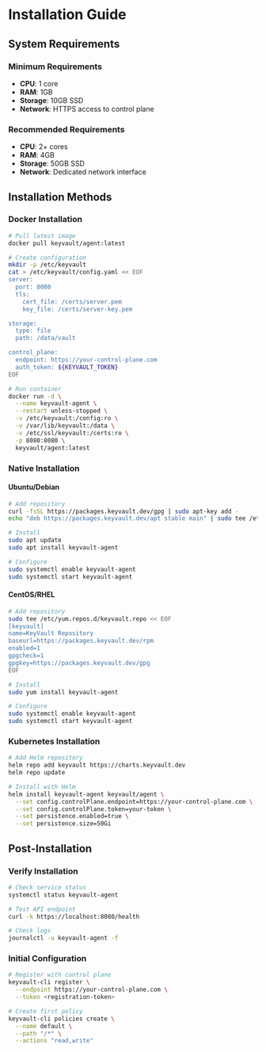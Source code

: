 # Installation Guide

## System Requirements

### Minimum Requirements
- **CPU**: 1 core
- **RAM**: 1GB
- **Storage**: 10GB SSD
- **Network**: HTTPS access to control plane

### Recommended Requirements
- **CPU**: 2+ cores
- **RAM**: 4GB
- **Storage**: 50GB SSD
- **Network**: Dedicated network interface

## Installation Methods

### Docker Installation

```bash
# Pull latest image
docker pull keyvault/agent:latest

# Create configuration
mkdir -p /etc/keyvault
cat > /etc/keyvault/config.yaml << EOF
server:
  port: 8080
  tls:
    cert_file: /certs/server.pem
    key_file: /certs/server-key.pem

storage:
  type: file
  path: /data/vault

control_plane:
  endpoint: https://your-control-plane.com
  auth_token: ${KEYVAULT_TOKEN}
EOF

# Run container
docker run -d \
  --name keyvault-agent \
  --restart unless-stopped \
  -v /etc/keyvault:/config:ro \
  -v /var/lib/keyvault:/data \
  -v /etc/ssl/keyvault:/certs:ro \
  -p 8080:8080 \
  keyvault/agent:latest
```

### Native Installation

#### Ubuntu/Debian
```bash
# Add repository
curl -fsSL https://packages.keyvault.dev/gpg | sudo apt-key add -
echo "deb https://packages.keyvault.dev/apt stable main" | sudo tee /etc/apt/sources.list.d/keyvault.list

# Install
sudo apt update
sudo apt install keyvault-agent

# Configure
sudo systemctl enable keyvault-agent
sudo systemctl start keyvault-agent
```

#### CentOS/RHEL
```bash
# Add repository
sudo tee /etc/yum.repos.d/keyvault.repo << EOF
[keyvault]
name=KeyVault Repository
baseurl=https://packages.keyvault.dev/rpm
enabled=1
gpgcheck=1
gpgkey=https://packages.keyvault.dev/gpg
EOF

# Install
sudo yum install keyvault-agent

# Configure
sudo systemctl enable keyvault-agent
sudo systemctl start keyvault-agent
```

### Kubernetes Installation

```bash
# Add Helm repository
helm repo add keyvault https://charts.keyvault.dev
helm repo update

# Install with Helm
helm install keyvault-agent keyvault/agent \
  --set config.controlPlane.endpoint=https://your-control-plane.com \
  --set config.controlPlane.token=your-token \
  --set persistence.enabled=true \
  --set persistence.size=50Gi
```

## Post-Installation

### Verify Installation
```bash
# Check service status
systemctl status keyvault-agent

# Test API endpoint
curl -k https://localhost:8080/health

# Check logs
journalctl -u keyvault-agent -f
```

### Initial Configuration
```bash
# Register with control plane
keyvault-cli register \
  --endpoint https://your-control-plane.com \
  --token <registration-token>

# Create first policy
keyvault-cli policies create \
  --name default \
  --path "/*" \
  --actions "read,write"
```
